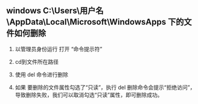 ## windows C:\Users\用户名\AppData\Local\Microsoft\WindowsApps 下的文件如何删除

1. 以管理员身份运行 打开 “命令提示符”


2. cd到文件所在路径


3. 使用 del 命令进行删除

4. 如果 要删除的文件属性勾选了“只读”，执行 del 删除命令会提示“拒绝访问”，导致删除失败，我们可以取消勾选“只读”属性，即可删除成功。

